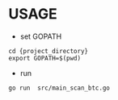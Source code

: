 # USAGE

* set GOPATH
```
cd {project_directory}
export GOPATH=$(pwd)
```

* run
```
go run  src/main_scan_btc.go
```

